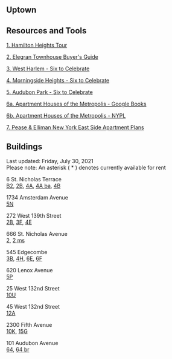 ## Uptown

## Resources and Tools

[1. Hamilton Heights Tour](https://github.com/realdatanyc/uptown/blob/main/Hamilton%20Heights%20Tour%20-%20Elegran.pdf)

[2. Elegran Townhouse Buyer's Guide](https://github.com/realdatanyc/uptown/blob/main/Elegran%20Buyers%20Guide%20to%20Townhouses.pdf)

[3. West Harlem - Six to Celebrate](https://github.com/realdatanyc/uptown/blob/main/WestHarlem-SixToCeleb.pdf)

[4. Morningside Heights - Six to Celebrate](https://github.com/realdatanyc/uptown/blob/main/HDC-SixtoCelebGuide-MORNINGSIDE-HEIGHTS-12pg.pdf)

[5. Audubon Park - Six to Celebrate](https://github.com/realdatanyc/uptown/blob/main/AudubonPark.pdf)

[6a. Apartment Houses of  the Metropolis - Google Books](https://www.google.com/books/edition/Apartment_Houses_of_the_Metropolis/u5VAAQAAMAAJ?hl=en&gbpv=1&dq=apartment+houses+of+the+metropolis&printsec=frontcover)

[6b. Apartment Houses of the Metropolis - NYPL](https://digitalcollections.nypl.org/collections/apartment-houses-of-the-metropolis#/?tab=about&scroll=20)

[7. Pease & Elliman New York East Side Apartment Plans](https://babel.hathitrust.org/cgi/pt?id=mdp.39015026793094&view=thumb&seq=45) 

## Buildings

Last updated:  Friday, July 30, 2021\
Please note:  An asterisk ( * ) denotes currently available for rent

6 St. Nicholas Terrace\
[B2](https://youtu.be/bUsOb3kSoS8), [2B](https://youtu.be/hFHJig17vo0), [4A](https://youtu.be/UQRZkFxB-Vg), [4A ba](https://youtu.be/f7hY3aV6-Mc), [4B](https://youtu.be/rWNhN3MITvk)  

1734 Amsterdam Avenue\
[5N](https://youtu.be/q7QJUFcjKYE)

272 West 139th Street\
[2B](https://youtu.be/bIhs-qb7jwM), [3F](https://youtu.be/XNF0-b1znxA), [4E](https://youtu.be/eEJIOxlH13o)

666 St. Nicholas Avenue\
[2](https://youtu.be/Fxbl6DehDGc), [2 ms](https://youtu.be/QNuk1leRVl0)

545 Edgecombe\
[3B](https://youtu.be/FebAUG-qoWY), [4H](https://youtu.be/cNsKXli-QRg), [6E](https://youtu.be/jiMhX1-9WPs), [6F](https://youtu.be/1sV2E-qTe-s)

620 Lenox Avenue\
[5P](https://youtu.be/a2nLcK3kKac)

25 West 132nd Street\
[10U](https://youtu.be/Ip3cVuzgNIM)

45 West 132nd Street\
[12A](https://youtu.be/Bn_bdRIfF4I)

2300 Fifth Avenue\
[10K](https://youtu.be/RKOdkvh2DpI), [15G](https://youtu.be/_7mPk3ppCow)

101 Audubon Avenue\
[64](https://youtu.be/fFgdlnavcB8), [64 br](https://youtu.be/qhUC17jgKiM)







